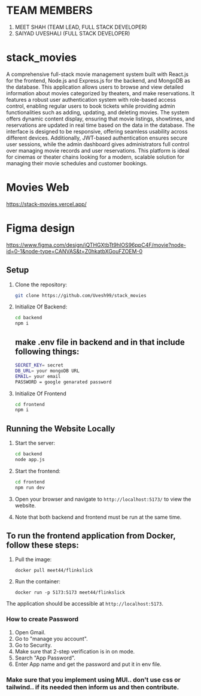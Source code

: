 # TEAM MEMBERS
1) MEET SHAH (TEAM LEAD, FULL STACK DEVELOPER)
2) SAIYAD UVESHALI (FULL STACK DEVELOPER)

# stack_movies
A comprehensive full-stack movie management system built with React.js for the frontend, Node.js and Express.js for the backend, and MongoDB as the database. This application allows users to browse and view detailed information about movies categorized by theaters, and make reservations. It features a robust user authentication system with role-based access control, enabling regular users to book tickets while providing admin functionalities such as adding, updating, and deleting movies. The system offers dynamic content display, ensuring that movie listings, showtimes, and reservations are updated in real time based on the data in the database. The interface is designed to be responsive, offering seamless usability across different devices. Additionally, JWT-based authentication ensures secure user sessions, while the admin dashboard gives administrators full control over managing movie records and user reservations. This platform is ideal for cinemas or theater chains looking for a modern, scalable solution for managing their movie schedules and customer bookings.
# Movies Web
https://stack-movies.vercel.app/

# Figma design
https://www.figma.com/design/iQTHGXtbTt9hlOS96ppC4F/movie?node-id=0-1&node-type=CANVAS&t=Z0hkatbXGouFZOEM-0

## Setup

1. Clone the repository:

   ```sh
   git clone https://github.com/Uvesh99/stack_movies
   ```

2. Initialize Of Backend:

   ```sh
   cd backend
   npm i
   ```
   
   ## make .env file in backend and in that include following things:
   
   ```sh
   SECRET_KEY= secret
   DB_URL= your mongoDB URL
   EMAIL= your email
   PASSWORD = google genarated password
   ```

4. Initialize Of Frontend
   ```sh
   cd frontend 
   npm i
   ```

## Running the Website Locally

1. Start the server:

   ```sh
   cd backend
   node app.js
   ```
   
2. Start the frontend:
   
   ```sh
   cd frontend
   npm run dev
   ```
   
2. Open your browser and navigate to `http://localhost:5173/` to view the website.

3. Note that both backend and frontend must be run at the same time.

## To run the frontend application from Docker, follow these steps:

1.  Pull the image:
    ```
    docker pull meet44/flinkslick
    ```

2.  Run the container:
    ```
    docker run -p 5173:5173 meet44/flinkslick
    ```

   The application should be accessible at `http://localhost:5173`.
   

### How to create Password

1. Open Gmail.
2. Go to "manage you account".
3. Go to Security.
4. Make sure that 2-step verification is in on mode.
5. Search "App Password".
6. Enter App name and get the password and put it in env file.

### Make sure that you implement using MUI.. don't use css or tailwind.. if its needed then inform us and then contribute.
